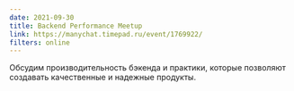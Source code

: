 ```yaml
---
date: 2021-09-30
title: Backend Performance Meetup
link: https://manychat.timepad.ru/event/1769922/
filters: online
---
```


Обсудим производительность бэкенда и практики, которые позволяют создавать качественные и надежные продукты.
